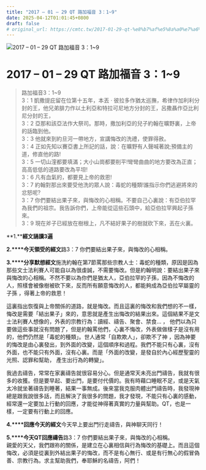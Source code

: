 ```yaml
---
title: "2017 – 01 – 29 QT 路加福音 3：1~9"
date: 2025-04-12T01:01:45+0800
draft: false
# original_url: https://cmtc.tw/2017-01-29-qt-%e8%b7%af%e5%8a%a0%e7%a6%8f%e9%9f%b33%ef%bc%9a19
---
```


![2017 – 01 – 29 QT 路加福音 3：1\~9](/images/qt.jpg   "2017 – 01 – 29 QT 路加福音 3：1\~9")

# 2017 – 01 – 29 QT 路加福音 3：1\~9

> 路加福音3：1\~9  
> 3：1 凱撒提庇留在位第十五年，本丟 ‧ 彼拉多作猶太巡撫，希律作加利利分封的王，他兄弟腓力作以土利亞和特拉可尼地方分封的王，呂撒聶作亞比利尼分封的王，  
> 3：2 亞那和該亞法作大祭司。那時，撒加利亞的兒子約翰在曠野裏，上帝的話臨到他。  
> 3：3 他就來到約旦河一帶地方，宣講悔改的洗禮，使罪得赦。  
> 3：4 正如先知以賽亞書上所記的話，說：在曠野有人聲喊著說;預備主的道，修直他的路!  
> 3：5 一切山漥都要填滿；大小山崗都要削平!彎彎曲曲的地方要改為正直；高高低低的道路要改為平坦!  
> 3：6 凡有血氣的，都要見上帝的救恩!  
> 3：7 約翰對那出來要受他洗的眾人說：毒蛇的種類!誰指示你們逃避將來的忿怒呢?  
> 3：7 你們要結出果子來，與悔改的心相稱。不要自己心裏說：有亞伯拉罕為我們的祖宗。我告訴你們，上帝能從這些石頭中，給亞伯拉罕興起子孫來。  
> 3：9 現在斧子已經放在樹根上，凡不結好果子的樹就砍下來，丟在火裏。

**1.****經文誦讀3遍**

**2.****今天領受的經文**路3：7 你們要結出果子來，與悔改的心相稱。

**3.****分享默想經文**施洗約翰在第7節罵那些宗教人士：毒蛇的種類，原因是因為那些文士法利賽人可能自以為很虔誠，不需要悔改。但是約翰明說：要結出果子來與悔改的心相稱。不然不要以為你們是猶太人，亞伯拉罕的子孫，因為不悔改的人，照樣會被像樹被砍下來，反而所有願意悔改的人，都能夠成為亞伯拉罕屬靈的子孫 ，得著上帝的救恩！

這裏指出恢復與上帝關係的道路，就是悔改。而且這裏的悔改和我們想的不一樣，悔改是需要「結出果子」來的，意思就是產生出悔改的結果出來。這個結果不是文士法利賽人想像的，外表的宗教行為：讀經、禱告、聚會、禁食… ， 他們以為只要做這些事就沒有問題了，但是約翰罵他們，心裏不悔改，外表做做樣子是沒有用的，他們仍然是「毒蛇的種類」。世人通常「自欺欺人」，卻欺不了神 ，因為神要 的悔改是由心裏發出，到外面的改變，這個順序和過程。我們不能只有心裏，沒有外面，也不能只有外面，沒有心裏。而是「外面的改變，是發自於內心經歷聖靈的光照、認罪和幫助， 產生出行為的轉變」。

我過去禱告，常常在家裏禱告就很容易分心。但是通常天未亮出門禱告，我就有很多的收獲。但是要早起、要出門，是要付代價的。我有時藉口睡眠不足，或是天氣太冷就坐著禱告到睡著，結果一事無成。後來當我克服肉體出門禱告時，我發現神總是跟我說很多話，而且解決了我很多的問題，我才發現，不能只有心裏的感動，經常還一定要加上行動的回應，才能從神得著真實的力量與幫助。QT，也是一樣，一定要有行動上的回應。

**4.****回應今天的經文**今天早上要出門行走禱告，與神聊天同行！

**5.****今天QT回應禱告**路3：7 你們要結出果子來，與悔改的心相稱。  
親愛的天父，我們跟祢的關係，是建立在心裏相信與行為悔改的基礎上。而且這個悔改，必須是從裏到外結出果子的悔改，而不是有心無行、或是有行無心的假冒偽善、宗教行為。求主幫助我們，奉耶穌的名禱告，阿們！